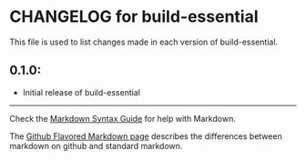 # CHANGELOG for build-essential

This file is used to list changes made in each version of build-essential.

## 0.1.0:

* Initial release of build-essential

- - -
Check the [Markdown Syntax Guide](http://daringfireball.net/projects/markdown/syntax) for help with Markdown.

The [Github Flavored Markdown page](http://github.github.com/github-flavored-markdown/) describes the differences between markdown on github and standard markdown.
